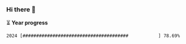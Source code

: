 ### Hi there :wave:

:hourglass_flowing_sand: **Year progress**

```txt
2024 [#######################################           ] 78.69%
```
